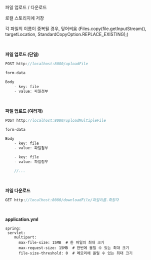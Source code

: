 
파일 업로드 / 다운로드

로컬 스토리지에 저장

각 파일의 이름이 중복될 경우, 덮어씌움 (Files.copy(file.getInputStream(), targetLocation, StandardCopyOption.REPLACE_EXISTING);)

&nbsp;

**파일 업로드 (단일)**
```java
POST http://localhost:8080/uploadFile

form-data

Body
    - key: file
    - value: 파일첨부
```

&nbsp;

**파일 업로드 (여러개)**
```java
POST http://localhost:8080/uploadMultipleFile

form-data

Body
    - key: file
    - value: 파일첨부

    - key: file
    - value: 파일첨부

    //...
```

&nbsp;

**파일 다운로드**
```java
GET http://localhost:8080/downloadFile/파일이름.확장자
```

&nbsp;

**application.yml**
```yarm
spring:
 servlet:
    multipart:
      max-file-size: 15MB  # 한 파일의 최대 크기
      max-request-size: 15MB  # 한번에 올릴 수 있는 최대 크기
      file-size-threshold: 0  # 메모리에 올릴 수 있는 최대 크기
```

